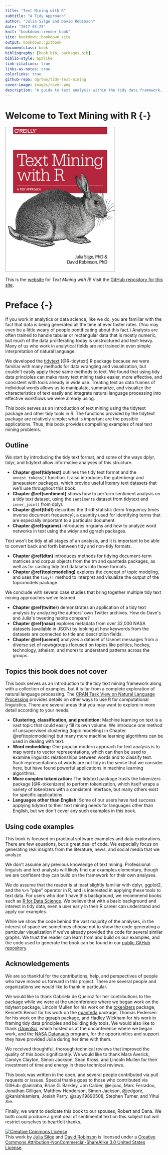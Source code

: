 ```yaml
--- 
title: "Text Mining with R"
subtitle: "A Tidy Approach"
author: "Julia Silge and David Robinson"
date: "2017-03-25"
knit: "bookdown::render_book"
site: bookdown::bookdown_site
output: bookdown::gitbook
documentclass: book
bibliography: [book.bib, packages.bib]
biblio-style: apalike
link-citations: true
links-as-notes: true
colorlinks: true
github-repo: dgrtwo/tidy-text-mining
cover-image: images/cover.png
description: "A guide to text analysis within the tidy data framework, using the tidytext package and other tidy tools"
---
```




# Welcome to Text Mining with R {-}

<img src="images/cover.png" width="350" height="460" alt="Cover image" />


This is the [website](http://tidytextmining.com/) for *Text Mining with R*! Visit the [GitHub repository for this site](https://github.com/dgrtwo/tidy-text-mining).


# Preface {-}

If you work in analytics or data science, like we do, you are familiar with the fact that data is being generated all the time at ever faster rates. (You may even be a little weary of people pontificating about this fact.) Analysts are often trained to handle tabular or rectangular data that is mostly numeric, but much of the data proliferating today is unstructured and text-heavy. Many of us who work in analytical fields are not trained in even simple interpretation of natural language.

We developed the [tidytext](https://github.com/juliasilge/tidytext) [@R-tidytext] R package because we were familiar with many methods for data wrangling and visualization, but couldn't easily apply these same methods to text. We found that using tidy data principles can make many text mining tasks easier, more effective, and consistent with tools already in wide use. Treating text as data frames of individual words allows us to manipulate, summarize, and visualize the characteristics of text easily and integrate natural language processing into effective workflows we were already using.

This book serves as an introduction of text mining using the tidytext package and other tidy tools in R. The functions provided by the tidytext package are relatively simple; what is important are the possible applications. Thus, this book provides compelling examples of real text mining problems.

## Outline

We start by introducing the tidy text format, and some of the ways dplyr, tidyr, and tidytext allow informative analyses of this structure.

* **Chapter \@ref(tidytext)** outlines the tidy text format and the `unnest_tokens()` function. It also introduces the gutenbergr and janeaustenr packages, which provide useful literary text datasets that we'll use throughout this book.
* **Chapter \@ref(sentiment)** shows how to perform sentiment analysis on a tidy text dataset, using the `sentiments` dataset from tidytext and `inner_join()` from dplyr.
* **Chapter \@ref(tfidf)** describes the tf-idf statistic (term frequency times inverse document frequency), a quantity used for identifying terms that are especially important to a particular document.
* **Chapter \@ref(ngrams)** introduces n-grams and how to analyze word networks in text using the widyr and ggraph packages.

Text won't be tidy at all stages of an analysis, and it is important to be able to convert back and forth between tidy and non-tidy formats.

* **Chapter \@ref(dtm)** introduces methods for tidying document-term matrices and corpus objects from the tm and quanteda packages, as well as for casting tidy text datasets into those formats.
* **Chapter \@ref(topicmodeling)** explores the concept of topic modeling, and uses the `tidy()` method to interpret and visualize the output of the topicmodels package. 

We conclude with several case studies that bring together multiple tidy text mining approaches we've learned.

* **Chapter \@ref(twitter)** demonstrates an application of a tidy text analysis by analyzing the authors' own Twitter archives. How do Dave's and Julia's tweeting habits compare?
* **Chapter \@ref(nasa)** explores metadata from over 32,000 NASA datasets (available in JSON) by looking at how keywords from the datasets are connected to title and description fields.
* **Chapter \@ref(usenet)** analyzes a dataset of Usenet messages from a diverse set of newsgroups (focused on topics like politics, hockey, technology, atheism, and more) to understand patterns across the groups.

## Topics this book does not cover

This book serves as an introduction to the tidy text mining framework along with a collection of examples, but it is far from a complete exploration of natural language processing. The [CRAN Task View on Natural Language Processing](https://cran.r-project.org/web/views/NaturalLanguageProcessing.html) provides details on other ways to use R for computational linguistics. There are several areas that you may want to explore in more detail according to your needs.

* **Clustering, classification, and prediction:** Machine learning on text is a vast topic that could easily fill its own volume. We introduce one method of unsupervised clustering (topic modeling) in Chapter \@ref(topicmodeling) but many more machine learning algorithms can be used in dealing with text.
* **Word embedding:** One popular modern approach for text analysis is to map words to vector representations, which can then be used to examine linguistic relationships between words and to classify text. Such representations of words are not tidy in the sense that we consider here, but have found powerful applications in machine learning algorithms.
* **More complex tokenization:** The tidytext package trusts the tokenizers package [@R-tokenizers] to perform tokenization, which itself wraps a variety of tokenizers with a consistent interface, but many others exist for specific applications.
* **Languages other than English:** Some of our users have had success applying tidytext to their text mining needs for languages other than English, but we don't cover any such examples in this book.

## Using code examples

This book is focused on practical software examples and data explorations. There are few equations, but a great deal of code. We especially focus on generating real insights from the literature, news, and social media that we analyze.

We don't assume any previous knowledge of text mining. Professional linguists and text analysts will likely find our examples elementary, though we are confident they can build on the framework for their own analyses.

We do assume that the reader is at least slightly familiar with dplyr, ggplot2, and the `%>%` "pipe" operator in R, and is interested in applying these tools to text data. For users who don't have this background, we recommend books such as [R for Data Science](http://r4ds.had.co.nz/). We believe that with a basic background and interest in tidy data, even a user early in their R career can understand and apply our examples.

While we show the code behind the vast majority of the analyses, in the interest of space we sometimes choose not to show the code generating a particular visualization if we've already provided the code for several similar graphs. We trust the reader can learn from and build on our examples, and the code used to generate the book can be found in our [public GitHub repository](https://github.com/dgrtwo/tidy-text-mining).

## Acknowledgements

We are so thankful for the contributions, help, and perspectives of people who have moved us forward in this project. There are several people and organizations we would like to thank in particular. 

We would like to thank Gabriela de Queiroz for her contributions to the package while we were at the unconference where we began work on the tidytext package, Lincoln Mullen for his work on the [tokenizers](https://github.com/ropensci/tokenizers) package, Kenneth Benoit for his work on the [quanteda](https://github.com/kbenoit/quanteda) package, Thomas Pedersen for his work on the [ggraph](https://github.com/thomasp85/ggraph) package, and Hadley Wickham for his work in framing tidy data principles and building tidy tools. We would also like to thank [rOpenSci](https://ropensci.org/), which hosted us at the unconference where we began work, and the [NASA Datanauts](https://open.nasa.gov/explore/datanauts/) program, for the opportunities and support they have provided Julia during her time with them. 

We received thoughtful, thorough technical reviews that improved the quality of this book significantly. We would like to thank Mara Averick, Carolyn Clayton, Simon Jackson, Sean Kross, and Lincoln Mullen for their investment of time and energy in these technical reviews.

This book was written in the open, and several people contributed via pull requests or issues. Special thanks goes to those who contributed via GitHub: @ainilaha, Brian G. Barkley, Jon Calder, @eijoac, Marc Ferradou, Jonathan Gilligan, Matthew Henderson, Simon Jackson, @jedgore, @kanishkamisra, Josiah Parry, @suyi19890508, Stephen Turner, and Yihui Xie.

Finally, we want to dedicate this book to our spouses, Robert and Dana. We both could produce a great deal of sentimental text on this subject but will restrict ourselves to heartfelt thanks.

<a rel="license" href="http://creativecommons.org/licenses/by-nc-sa/3.0/us/"><img alt="Creative Commons License" style="border-width:0" src="https://i.creativecommons.org/l/by-nc-sa/3.0/us/88x31.png" /></a><br />This work by [Julia Silge](http://juliasilge.com/) and [David Robinson](http://varianceexplained.org/) is licensed under a <a rel="license" href="http://creativecommons.org/licenses/by-nc-sa/3.0/us/">Creative Commons Attribution-NonCommercial-ShareAlike 3.0 United States License</a>.

<script>
  (function(i,s,o,g,r,a,m){i['GoogleAnalyticsObject']=r;i[r]=i[r]||function(){
  (i[r].q=i[r].q||[]).push(arguments)},i[r].l=1*new Date();a=s.createElement(o),
  m=s.getElementsByTagName(o)[0];a.async=1;a.src=g;m.parentNode.insertBefore(a,m)
  })(window,document,'script','https://www.google-analytics.com/analytics.js','ga');

  ga('create', 'UA-68765210-2', 'auto');
  ga('send', 'pageview');

</script>
